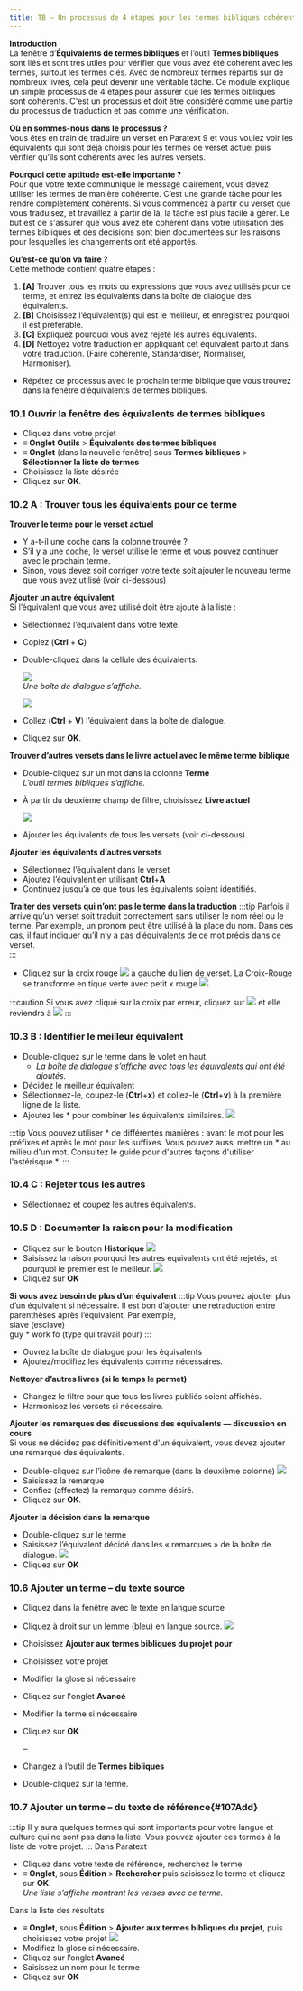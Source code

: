 ```yaml
---
title: TB – Un processus de 4 étapes pour les termes bibliques cohérent
---
```

**Introduction**  
La fenêtre d’**Équivalents de termes bibliques** et l’outil **Termes bibliques** sont liés et sont très utiles pour vérifier que vous avez été cohérent avec les termes, surtout les termes clés. Avec de nombreux termes répartis sur de nombreux livres, cela peut devenir une véritable tâche. Ce module explique un simple processus de 4 étapes pour assurer que les termes bibliques sont cohérents. C'est un processus et doit être considéré comme une partie du processus de traduction et pas comme une vérification.

**Où en sommes-nous dans le processus ?**  
Vous êtes en train de traduire un verset en Paratext 9 et vous voulez voir les équivalents qui sont déjà choisis pour les termes de verset actuel puis vérifier qu’ils sont cohérents avec les autres versets.

**Pourquoi cette aptitude est-elle importante ?**  
Pour que votre texte communique le message clairement, vous devez utiliser les termes de manière cohérente. C’est une grande tâche pour les rendre complètement cohérents. Si vous commencez à partir du verset que vous traduisez, et travaillez à partir de là, la tâche est plus facile à gérer. Le but est de s'assurer que vous avez été cohérent dans votre utilisation des termes bibliques et des décisions sont bien documentées sur les raisons pour lesquelles les changements ont été apportés.

**Qu’est-ce qu’on va faire ?**  
Cette méthode contient quatre étapes :  
1.  **[A]** Trouver tous les mots ou expressions que vous avez utilisés pour ce terme, et entrez les équivalents dans la boîte de dialogue des équivalents.
2.  **[B]** Choisissez l’équivalent(s) qui est le meilleur, et enregistrez pourquoi il est préférable.
3.  **[C]** Expliquez pourquoi vous avez rejeté les autres équivalents.
4.  **[D]** Nettoyez votre traduction en appliquant cet équivalent partout dans votre traduction. (Faire cohérente, Standardiser, Normaliser, Harmoniser).
-  Répétez ce processus avec le prochain terme biblique que vous trouvez dans la fenêtre d’équivalents de termes bibliques.

### 10.1 Ouvrir la fenêtre des équivalents de termes bibliques

-  Cliquez dans votre projet
-  **≡ Onglet** **Outils** \> **Équivalents des termes bibliques**
-  **≡ Onglet** (dans la nouvelle fenêtre) sous **Termes bibliques** \> **Sélectionner la liste de termes**
-  Choisissez la liste désirée
-  Cliquez sur **OK**.

### 10.2 A : Trouver tous les équivalents pour ce terme

**Trouver le terme pour le verset actuel**  
-  Y a-t-il une coche dans la colonne trouvée ?
-  S’il y a une coche, le verset utilise le terme et vous pouvez continuer avec le prochain terme.
-  Sinon, vous devez soit corriger votre texte soit ajouter le nouveau terme que vous avez utilisé (voir ci-dessous)

**Ajouter un autre équivalent**  
Si l’équivalent que vous avez utilisé doit être ajouté à la liste :  
-  Sélectionnez l’équivalent dans votre texte.
-  Copiez (**Ctrl** + **C**)
-  Double-cliquez dans la cellule des équivalents.

    ![](../media/1b3aff212889b5e4a9de3d3a97dd11b7.png)  
    *Une boîte de dialogue s’affiche.*

    ![](../media/ef5b66e4156deb591821098aa0dfcc07.png)

-  Collez (**Ctrl** + **V**) l’équivalent dans la boîte de dialogue.
-  Cliquez sur **OK**.

**Trouver d’autres versets dans le livre actuel avec le même terme biblique**  
-  Double-cliquez sur un mot dans la colonne **Terme**  
    *L’outil termes bibliques s’affiche.*

-  À partir du deuxième champ de filtre, choisissez **Livre actuel**

    ![](../media/32125001a5f0039c25c35bca18a49b76.png)

-  Ajouter les équivalents de tous les versets (voir ci-dessous).

**Ajouter les équivalents d’autres versets**  
-  Sélectionnez l’équivalent dans le verset
-  Ajoutez l’équivalent en utilisant **Ctrl**+**A**
-  Continuez jusqu’à ce que tous les équivalents soient identifiés.

**Traiter des versets qui n’ont pas le terme dans la traduction** 
:::tip
Parfois il arrive qu’un verset soit traduit correctement sans utiliser le nom réel ou le terme. Par exemple, un pronom peut être utilisé à la place du nom. Dans ces cas, il faut indiquer qu’il n’y a pas d’équivalents de ce mot précis dans ce verset.  
:::
-  Cliquez sur la croix rouge ![](../media/d2b0c7085089d46864b055b505a45c4c.png) à gauche du lien de verset. La Croix-Rouge se transforme en tique verte avec petit x rouge ![](../media/c0ca01f9c039fbd52e02913fb69657db.png)

:::caution
Si vous avez cliqué sur la croix par erreur, cliquez sur ![](../media/c0ca01f9c039fbd52e02913fb69657db.png) et elle reviendra à ![](../media/d2b0c7085089d46864b055b505a45c4c.png)
:::

### 10.3 B : Identifier le meilleur équivalent

-  Double-cliquez sur le terme dans le volet en haut.  
    -  *La boîte de dialogue s’affiche avec tous les équivalents qui ont été ajoutés.*
-  Décidez le meilleur équivalent
-  Sélectionnez-le, coupez-le (**Ctrl**+**x**) et collez-le (**Ctrl**+**v**) à la première ligne de la liste.
-  Ajoutez les \* pour combiner les équivalents similaires.
    ![](../media/cb6bec1bcb27bdd9951b60158ca8744c.png)

:::tip
Vous pouvez utiliser \* de différentes manières : avant le mot pour les préfixes et après le mot pour les suffixes. Vous pouvez aussi mettre un \* au milieu d'un mot. Consultez le guide pour d'autres façons d'utiliser l'astérisque \*.
:::

### 10.4 C : Rejeter tous les autres

-  Sélectionnez et coupez les autres équivalents.

### 10.5 D : Documenter la raison pour la modification

-  Cliquez sur le bouton **Historique**
    ![](../media/f08c9935a93de94726537a5eda7dcba4.png)
-  Saisissez la raison pourquoi les autres équivalents ont été rejetés, et pourquoi le premier est le meilleur.
    ![](../media/bac0d6860e465addd9c6a80dde632891.png)
-  Cliquez sur **OK**

**Si vous avez besoin de plus d’un équivalent**
:::tip
Vous pouvez ajouter plus d’un équivalent si nécessaire. Il est bon d’ajouter une retraduction entre parenthèses après l’équivalent. Par exemple,  
     slave (esclave)  
     guy \* work fo (type qui travail pour)
:::
-  Ouvrez la boîte de dialogue pour les équivalents
-  Ajoutez/modifiez les équivalents comme nécessaires.

**Nettoyer d’autres livres (si le temps le permet)**  
-  Changez le filtre pour que tous les livres publiés soient affichés.
-  Harmonisez les versets si nécessaire.

**Ajouter les remarques des discussions des équivalents — discussion en cours**  
Si vous ne décidez pas définitivement d'un équivalent, vous devez ajouter une remarque des équivalents.

-  Double-cliquez sur l’icône de remarque (dans la deuxième colonne)
    ![](../media/e3dee0f834d46366f9121833dd267446.png)
-  Saisissez la remarque
-  Confiez (affectez) la remarque comme désiré.
-  Cliquez sur **OK**.

**Ajouter la décision dans la remarque**  
-  Double-cliquez sur le terme
-  Saisissez l’équivalent décidé dans les « remarques » de la boîte de dialogue.
    ![](../media/c6d920d7ef8e0baad9a27cce526fa71f.png)
-  Cliquez sur **OK**

### 10.6 Ajouter un terme – du texte source

-  Cliquez dans la fenêtre avec le texte en langue source
-  Cliquez à droit sur un lemme (bleu) en langue source.
    ![](../media/4b970a2e60641a054f9367c8bd5453b8.png)
-  Choisissez **Ajouter aux termes bibliques du projet pour**
-  Choisissez votre projet
-  Modifier la glose si nécessaire
-  Cliquez sur l'onglet **Avancé**
-  Modifier la terme si nécessaire
-  Cliquez sur **OK**

    ‒

-  Changez à l’outil de **Termes bibliques**
-  Double-cliquez sur la terme.

### 10.7 Ajouter un terme – du texte de référence{#107Add}
:::tip
Il y aura quelques termes qui sont importants pour votre langue et culture qui ne sont pas dans la liste. Vous pouvez ajouter ces termes à la liste de votre projet.
:::
Dans Paratext

-  Cliquez dans votre texte de référence, recherchez le terme
-  **≡ Onglet**, sous **Édition** \> **Rechercher** puis saisissez le terme et cliquez sur **OK**.  
    *Une liste s’affiche montrant les verses avec ce terme.*

Dans la liste des résultats

-  **≡ Onglet**, sous **Édition** \> **Ajouter aux termes bibliques du projet**, puis choisissez votre projet
    ![](../media/abdacf462726f5252294142ac7465e04.png)
-  Modifiez la glose si nécessaire.
-  Cliquez sur l’onglet **Avancé**
-  Saisissez un nom pour le terme
-  Cliquez sur **OK**
